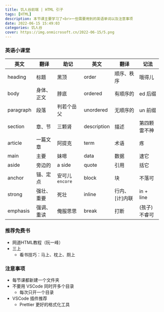 ```yaml
---
title: 饥人谷前端 | HTML 引子
tags: [HTML]
description: 本节课主要学习了<br>一些需要用到的英语单词以及注意事项
date: 2022-06-15 15:49:03
categories: 饥人谷
cover: https://img.onmicrosoft.cn/2022-06-15/5.png
---
```

### 英语小课堂

| 英文      | 翻译       | 助记            | 英文        | 翻译           | 记法         |
| --------- | ---------- | --------------- | ----------- | -------------- | ------------ |
| heading   | 标题       | 黑顶            | order       | 顺序、秩序     | 哦得儿       |
| body      | 身体、正文 | 脖底            | ordered     | 有顺序的       | ed 后缀      |
| paragraph | 段落       | 判若个岳父      | unordered   | 无顺序的       | un 前缀      |
| section   | 章、节     | 三颗肾          | description | 描述           | 第四颗雷不神 |
| article   | 一篇文章   | 阿提克          | term        | 术语           | 疼           |
| main      | 主要       | 妹嗯            | data        | 数据           | 逮它         |
| aside     | 旁边的     | a side          | quote       | 引用           | 括它         |
| anchor    | 锚、定点   | 安可儿 `encore` | block       | 块             | 不落可       |
| strong    | 强壮、重要 | 死壮            | inline      | 行内、[计]内联 | in + line    |
| emphasis  | 强调、重读 | 俺服思思        | break       | 打断           | (孩子)不睿可 |

### 推荐免费书

- 网道HTML教程（阮一峰）
- 三上
  - 看书技巧：马上、枕上、厕上


### 注意事项

- 每节课都新建一个文件夹
- 不要用 VSCode 同时开多个目录
  - 每次只开一个目录
- VSCode 插件推荐
  - Prettier 更好的格式化工具
